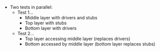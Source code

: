 
- Two tests in parallel:
    - Test 1...
        - Middle layer with drivers and stubs
        - Top layer with stubs
        - Bottom layer with drivers
    - Test 2...
        - Top layer accessing middle layer (replaces drivers)
        - Bottom accessed by middle layer (bottom layer replaces stubs)